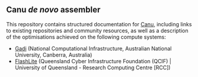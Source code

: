 ## Canu *de novo* assembler

This repository contains structured documentation for [Canu](Canu.md), including links to existing repositories and community resources, as well as a description of the optimisations achieved on the following compute systems:

- [Gadi](NCI_optimisation.md) (National Computational Infrastructure, Australian National University, Canberra, Australia)
- [FlashLite](docs/infrastructure_flashlite.md) (Queensland Cyber Infrastructure Foundation (QCIF) | University of Queensland - Research Computing Centre \[RCC])

